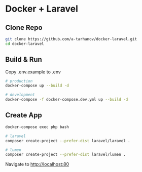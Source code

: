# Docker + Laravel

## Clone Repo

```bash
git clone https://github.com/a-tarhanov/docker-laravel.git
cd docker-laravel
```

## Build & Run

Copy .env.example to .env

```bash
# production
docker-compose up --build -d

# development
docker-compose -f docker-compose.dev.yml up --build -d
```

## Create App

```bash
docker-compose exec php bash

# laravel 
composer create-project --prefer-dist laravel/laravel .

# lumen 
composer create-project --prefer-dist laravel/lumen .
```

Navigate to [http://localhost:80](http://localhost:80)